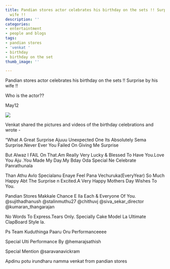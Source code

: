 ```yaml
---
title: Pandian stores actor celebrates his birthday on the sets !! Surprise by his
  wife !!
description: ''
categories:
- entertaintment
- people and blogs
tags:
- pandian stores
- 'venkat '
- birthday
- birthday on the set
thumb_image: ''

---
```

Pandian stores actor celebrates his birthday on the sets !! Surprise by his wife !!

Who is the actor??

May12

![](https://res.cloudinary.com/bittu/image/upload/v1557783126/tarasblog/rengatan.jpg)

Venkat shared the pictures and videos of the birthday celebrations and wrote -  
  
“What A Great Surprise Ajuuu Unexpected One Its Absolutely Sema Surprise.Never Ever You Failed On Giving Me Surprise  
  
But Alwaz I FAIL On That.Am Really Very Lucky & Blessed To Have You.Love You Aju .You Made My Day.My Bday Oda Special Ne Celebrate Panrathunala  
  
Than Athu Avlo Specialanu Enaye Feel Pana Vechuruka(EveryYear) So Much Happy Abt The Surprise n Excited.A Very Happy Mothers Day Wishes To You.  
  
Pandian Stores Makkale Chance E Ila Each & Everyone Of You. @sujithadhanush @stalinmuthu27 @chithuvj @siva_sekar_director @kumaran_thangarajan  
  
No Words To Express.Tears Only. Specially Cake Model La Ultimate ClapBoard Style la.  
  
Ps Team Kuduthinga Paaru Oru Performanceeee  
  
Special Ulti Performance By @hemarajsathish  
  
Special Mention @saravanavickram

Apdinu potu irundharu namma venkat from pandian stores